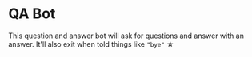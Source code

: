 # QA Bot

This question and answer bot will ask for questions and answer with an answer. It'll also exit when told things like `"bye"` ☆
